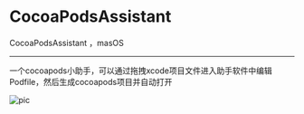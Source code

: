 # CocoaPodsAssistant
CocoaPodsAssistant ，masOS
***
一个cocoapods小助手，可以通过拖拽xcode项目文件进入助手软件中编辑Podfile，然后生成cocoapods项目并自动打开

![pic](https://github.com/shibiao/CocoaPodsAssistant/blob/master/18.gif)
